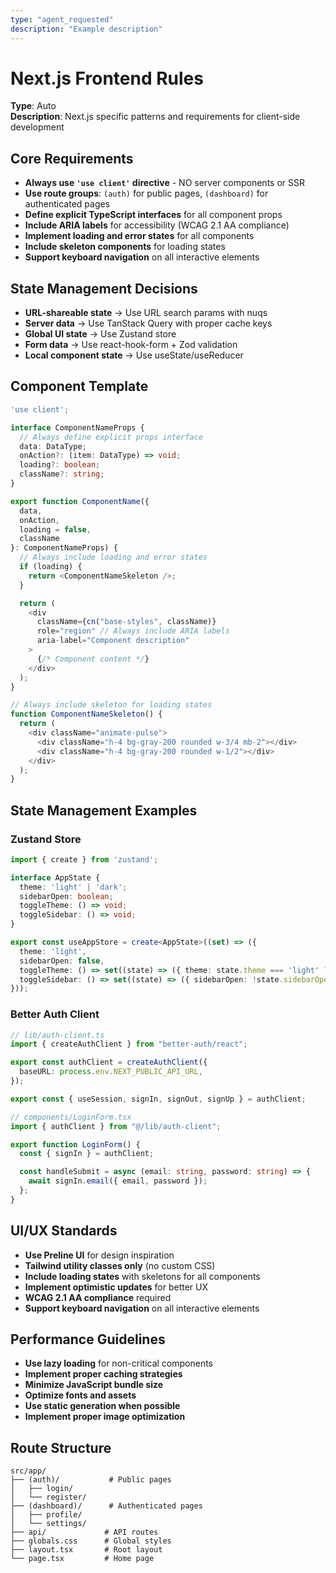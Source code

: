 ```yaml
---
type: "agent_requested"
description: "Example description"
---
```

# Next.js Frontend Rules

**Type**: Auto  
**Description**: Next.js specific patterns and requirements for client-side development

## Core Requirements

- **Always use `'use client'` directive** - NO server components or SSR
- **Use route groups**: `(auth)` for public pages, `(dashboard)` for authenticated pages
- **Define explicit TypeScript interfaces** for all component props
- **Include ARIA labels** for accessibility (WCAG 2.1 AA compliance)
- **Implement loading and error states** for all components
- **Include skeleton components** for loading states
- **Support keyboard navigation** on all interactive elements

## State Management Decisions

- **URL-shareable state** → Use URL search params with nuqs
- **Server data** → Use TanStack Query with proper cache keys
- **Global UI state** → Use Zustand store
- **Form data** → Use react-hook-form + Zod validation
- **Local component state** → Use useState/useReducer

## Component Template

```typescript
'use client';

interface ComponentNameProps {
  // Always define explicit props interface
  data: DataType;
  onAction?: (item: DataType) => void;
  loading?: boolean;
  className?: string;
}

export function ComponentName({
  data,
  onAction,
  loading = false,
  className
}: ComponentNameProps) {
  // Always include loading and error states
  if (loading) {
    return <ComponentNameSkeleton />;
  }

  return (
    <div
      className={cn("base-styles", className)}
      role="region" // Always include ARIA labels
      aria-label="Component description"
    >
      {/* Component content */}
    </div>
  );
}

// Always include skeleton for loading states
function ComponentNameSkeleton() {
  return (
    <div className="animate-pulse">
      <div className="h-4 bg-gray-200 rounded w-3/4 mb-2"></div>
      <div className="h-4 bg-gray-200 rounded w-1/2"></div>
    </div>
  );
}
```

## State Management Examples

### Zustand Store
```typescript
import { create } from 'zustand';

interface AppState {
  theme: 'light' | 'dark';
  sidebarOpen: boolean;
  toggleTheme: () => void;
  toggleSidebar: () => void;
}

export const useAppStore = create<AppState>((set) => ({
  theme: 'light',
  sidebarOpen: false,
  toggleTheme: () => set((state) => ({ theme: state.theme === 'light' ? 'dark' : 'light' })),
  toggleSidebar: () => set((state) => ({ sidebarOpen: !state.sidebarOpen })),
}));
```

### Better Auth Client
```typescript
// lib/auth-client.ts
import { createAuthClient } from "better-auth/react";

export const authClient = createAuthClient({
  baseURL: process.env.NEXT_PUBLIC_API_URL,
});

export const { useSession, signIn, signOut, signUp } = authClient;

// components/LoginForm.tsx
import { authClient } from "@/lib/auth-client";

export function LoginForm() {
  const { signIn } = authClient;

  const handleSubmit = async (email: string, password: string) => {
    await signIn.email({ email, password });
  };
}
```

## UI/UX Standards

- **Use Preline UI** for design inspiration
- **Tailwind utility classes only** (no custom CSS)
- **Include loading states** with skeletons for all components
- **Implement optimistic updates** for better UX
- **WCAG 2.1 AA compliance** required
- **Support keyboard navigation** on all interactive elements

## Performance Guidelines

- **Use lazy loading** for non-critical components
- **Implement proper caching strategies**
- **Minimize JavaScript bundle size**
- **Optimize fonts and assets**
- **Use static generation when possible**
- **Implement proper image optimization**

## Route Structure

```
src/app/
├── (auth)/           # Public pages
│   ├── login/
│   └── register/
├── (dashboard)/      # Authenticated pages
│   ├── profile/
│   └── settings/
├── api/             # API routes
├── globals.css      # Global styles
├── layout.tsx       # Root layout
└── page.tsx         # Home page
```

